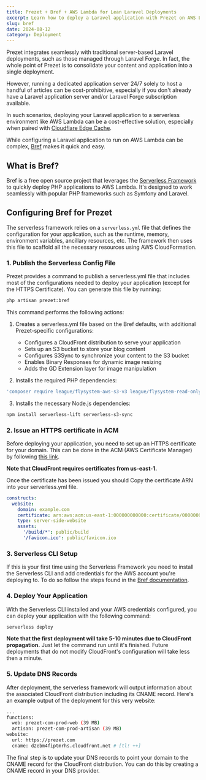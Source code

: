 ```yaml
---
title: Prezet + Bref + AWS Lambda for Lean Laravel Deployments
excerpt: Learn how to deploy a Laravel application with Prezet on AWS Lambda using Bref.sh, addressing common challenges and optimizations.
slug: bref
date: 2024-08-12
category: Deployment
---
```


Prezet integrates seamlessly with traditional server-based Laravel deployments, such as those managed through Laravel Forge. In fact, the whole point of Prezet is to consolidate your content and application into a single deployment.

However, running a dedicated application server 24/7 solely to host a handful of articles can be cost-prohibitive, especially if you don't already have a Laravel application server and/or Laravel Forge subscription available.

In such scenarios, deploying your Laravel application to a serverless environment like AWS Lambda can be a cost-effective solution, especially when paired with [Cloudflare Edge Cache](/deployment/cloudflare).

While configuring a Laravel application to run on AWS Lambda can be complex, [Bref](https://bref.sh/) makes it quick and easy.

## What is Bref?
 Bref is a free open source project that leverages the [Serverless Framework](https://www.serverless.com/) to quickly deploy PHP applications to AWS Lambda. It's designed to work seamlessly with popular PHP frameworks such as Symfony and Laravel.

## Configuring Bref for Prezet

The serverless framework relies on a `serverless.yml` file that defines the configuration for your application, such as the runtime, memory, environment variables, ancillary resources, etc. The framework then uses this file to scaffold all the necessary resources using AWS CloudFormation.

### 1. Publish the Serverless Config File
Prezet provides a command to publish a serverless.yml file that includes most of the configurations needed to deploy your application (except for the HTTPS Certificate). You can generate this file by running:

```bash
php artisan prezet:bref
```

This command performs the following actions:

1. Creates a serverless.yml file based on the Bref defaults, with additional Prezet-specific configurations:
   - Configures a CloudFront distribution to serve your application
   - Sets up an S3 bucket to store your blog content
   - Configures S3Sync to synchronize your content to the S3 bucket
   - Enables Binary Responses for dynamic image resizing
   - Adds the GD Extension layer for image manipulation

2. Installs the required PHP dependencies:
```bash
'composer require league/flysystem-aws-s3-v3 league/flysystem-read-only bref/bref bref/extra-php-extensions bref/laravel-bridge'
```

3. Installs the necessary Node.js dependencies:
```bash
npm install serverless-lift serverless-s3-sync
```

### 2. Issue an HTTPS certificate in ACM

Before deploying your application, you need to set up an HTTPS certificate for your domain. This can be done in the ACM (AWS Certificate Manager) by following [this link](https://us-east-1.console.aws.amazon.com/acm/home?region=us-east-1#/certificates/request). 

**Note that CloudFront requires certificates from us-east-1.** 

Once the certificate has been issued you should Copy the certificate ARN into your serverless.yml file.

```yaml
constructs:
  website:
    domain: example.com
    certificate: arn:aws:acm:us-east-1:000000000000:certificate/00000000-0000-0000-0000-000000000000 # [tl! ++]
    type: server-side-website
    assets:
      '/build/*': public/build
      '/favicon.ico': public/favicon.ico
```

### 3. Serverless CLI Setup

If this is your first time using the Serverless Framework you need to install the Serverless CLI and add credentials for the AWS account you're deploying to. To do so follow the steps found in the [Bref documentation](https://bref.sh/docs/setup).

### 4. Deploy Your Application

With the Serverless CLI installed and your AWS credentials configured, you can deploy your application with the following command:

```bash
serverless deploy
```

**Note that the first deployment will take 5-10 minutes due to CloudFront propagation.** Just let the command run until it's finished. Future deployments that do not modify CloudFront's configuration will take less then a minute.

### 5. Update DNS Records

After deployment, the serverless framework will output information about the associated CloudFront distribution including its CNAME record. Here's an example output of the deployment for this very website:
```bash
...
functions:
  web: prezet-com-prod-web (39 MB)
  artisan: prezet-com-prod-artisan (39 MB)
website:
  url: https://prezet.com
  cname: d2ebm4fiptmrhs.cloudfront.net # [tl! ++]
```

The final step is to update your DNS records to point your domain to the CNAME record for the CloudFront distribution. You can do this by creating a CNAME record in your DNS provider.
